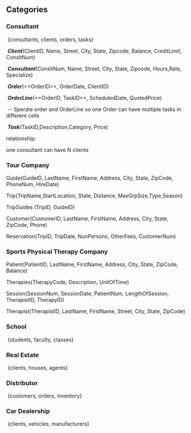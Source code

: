 ## Categories 

### Consultant 

​	{consultants, clients, orders, tasks}

​	***Client***(ClientID, Name,  Street, City, State, Zipcode, Balance, CreditLimit, ConsltNum)

​	***Consultant***(ConsltNum, Name, Street, City, State, Zipcode, Hours,Rate, Specialize)

​	***Order***(==OrderID==, OrderDate, ClientID)

​	***OrderLine***(==OrderID, TaskID==, ScheduledDate, QuotedPrice)

​    -- Sperate order and OrderLine so one Order can have multiple tasks in different cells

​	***Task***(TaskID,Description,Category, Price)



relationship:

one consultant can have N clients





### Tour Company

Guide(GuideID, LastName, FirstName, Address, City, State, ZipCode, PhoneNum, HireDate)

Trip(TripName,StartLocation, State, Distance, MaxGrpSize,Type,Season)

TripGuides (TripID, GuideID)

Customer(CustomerID, LastName, FirstName, Address, City, State, ZipCode, Phone)

Reservation(TripID, TripDate, NunPersons, OtherFees, CustomerNum)



### Sports Physical Therapy Company

Patient(PatientID, LastName, FirstName, Address, City, State, ZipCode, Balance)

Therapies(TherapyCode, Description, UnitOfTime)

Session(SessionNum, SessionDate, PatientNum, LengthOfSession, TherapistID, TherapyID)

Therapist(TherapistID, LastName, FirstName, Street, City, State, ZipCode)



### School

​	{students, faculty,  classes}

### Real Estate	

​	{clients, houses, agents}

### Distributor

​	{customers, orders, inventory}

### Car Dealership 

​	{clients, vehicles, manufacturers}